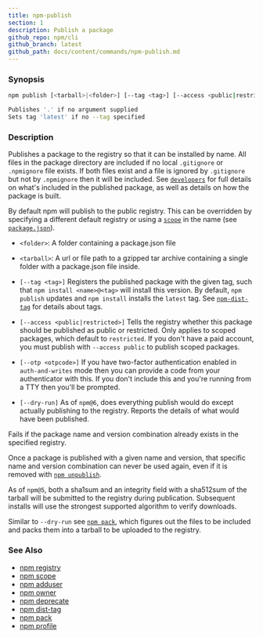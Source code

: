 ```yaml
---
title: npm-publish
section: 1
description: Publish a package
github_repo: npm/cli
github_branch: latest
github_path: docs/content/commands/npm-publish.md
---
```


### Synopsis

```bash
npm publish [<tarball>|<folder>] [--tag <tag>] [--access <public|restricted>] [--otp otpcode] [--dry-run]

Publishes '.' if no argument supplied
Sets tag 'latest' if no --tag specified
```

### Description

Publishes a package to the registry so that it can be installed by name. All
files in the package directory are included if no local `.gitignore` or
`.npmignore` file exists. If both files exist and a file is ignored by
`.gitignore` but not by `.npmignore` then it will be included.  See
[`developers`](/cli/v7/using-npm/developers) for full details on what's included in the published package, as well as details on how the package is built.

By default npm will publish to the public registry. This can be overridden by
specifying a different default registry or using a [`scope`](/cli/v7/using-npm/scope) in the name (see [`package.json`](/cli/v7/configuring-npm/package-json)).

* `<folder>`:
  A folder containing a package.json file

* `<tarball>`:
  A url or file path to a gzipped tar archive containing a single folder
  with a package.json file inside.

* `[--tag <tag>]`
  Registers the published package with the given tag, such that
  `npm install <name>@<tag>` will install this version.  By default,
  `npm publish` updates and `npm install` installs the `latest` tag. See
  [`npm-dist-tag`](npm-dist-tag) for details about tags.

* `[--access <public|restricted>]`
  Tells the registry whether this package should be published as public or
  restricted. Only applies to scoped packages, which default to `restricted`.
  If you don't have a paid account, you must publish with `--access public`
  to publish scoped packages.

* `[--otp <otpcode>]`
  If you have two-factor authentication enabled in `auth-and-writes` mode
  then you can provide a code from your authenticator with this. If you
  don't include this and you're running from a TTY then you'll be prompted.

* `[--dry-run]`
  As of `npm@6`, does everything publish would do except actually publishing
  to the registry. Reports the details of what would have been published.

Fails if the package name and version combination already exists in
the specified registry.

Once a package is published with a given name and version, that
specific name and version combination can never be used again, even if
it is removed with [`npm unpublish`](/cli/v7/commands/npm-unpublish).

As of `npm@5`, both a sha1sum and an integrity field with a sha512sum of the
tarball will be submitted to the registry during publication. Subsequent
installs will use the strongest supported algorithm to verify downloads.

Similar to `--dry-run` see [`npm pack`](/cli/v7/commands/npm-pack), which figures out the files to be
included and packs them into a tarball to be uploaded to the registry.

### See Also

* [npm registry](/cli/v7/using-npm/registry)
* [npm scope](/cli/v7/using-npm/scope)
* [npm adduser](/cli/v7/commands/npm-adduser)
* [npm owner](/cli/v7/commands/npm-owner)
* [npm deprecate](/cli/v7/commands/npm-deprecate)
* [npm dist-tag](/cli/v7/commands/npm-dist-tag)
* [npm pack](/cli/v7/commands/npm-pack)
* [npm profile](/cli/v7/commands/npm-profile)

